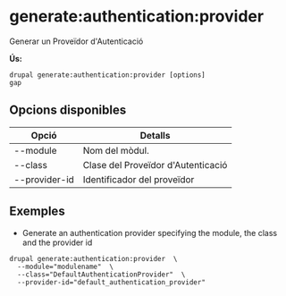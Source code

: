 # generate:authentication:provider
Generar un Proveïdor d'Autenticació

**Ús:**
```
drupal generate:authentication:provider [options]
gap
```

## Opcions disponibles
Opció | Detalls
-------|-------------
--module | Nom del mòdul.
--class | Clase del Proveïdor d'Autenticació
--provider-id | Identificador del proveïdor

## Exemples
* Generate an authentication provider specifying the module, the class and the provider id
```
drupal generate:authentication:provider  \
  --module="modulename"  \
  --class="DefaultAuthenticationProvider"  \
  --provider-id="default_authentication_provider"
```
